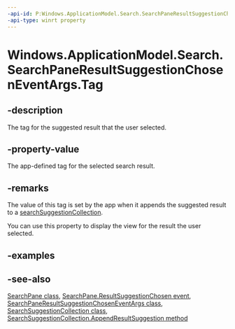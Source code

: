 ```yaml
---
-api-id: P:Windows.ApplicationModel.Search.SearchPaneResultSuggestionChosenEventArgs.Tag
-api-type: winrt property
---
```


<!-- Property syntax
public string Tag { get; }
-->

# Windows.ApplicationModel.Search.SearchPaneResultSuggestionChosenEventArgs.Tag

## -description
The tag for the suggested result that the user selected.

## -property-value
The app-defined tag for the selected search result.

## -remarks
The value of this tag is set by the app when it appends the suggested result to a [searchSuggestionCollection](searchsuggestioncollection.md).

You can use this property to display the view for the result the user selected.

## -examples

## -see-also
[SearchPane class](searchpane.md), [SearchPane.ResultSuggestionChosen event](searchpane_resultsuggestionchosen.md), [SearchPaneResultSuggestionChosenEventArgs class](searchpaneresultsuggestionchoseneventargs.md), [SearchSuggestionCollection class](searchsuggestioncollection.md), [SearchSuggestionCollection.AppendResultSuggestion method](searchsuggestioncollection_appendresultsuggestion.md)